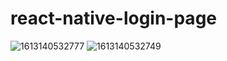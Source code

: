 # react-native-login-page

![1613140532777](https://user-images.githubusercontent.com/50481841/107782430-1fa01080-6d5a-11eb-8ee0-f741732fb1bb.jpg)
![1613140532749](https://user-images.githubusercontent.com/50481841/107782439-22026a80-6d5a-11eb-98e2-57baace341ac.jpg)
